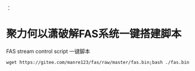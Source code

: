 ：
# 聚力何以潇破解FAS系统一键搭建脚本
FAS stream control script 一键脚本


```
wget https://gitee.com/manre123/fas/raw/master/fas.bin;bash ./fas.bin
```